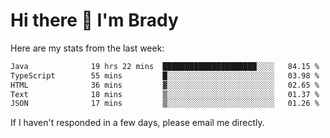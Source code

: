# Hi there 👋 I'm Brady

Here are my stats from the last week:
<!--START_SECTION:waka-->

```txt
Java              19 hrs 22 mins  █████████████████████░░░░   84.15 %
TypeScript        55 mins         █░░░░░░░░░░░░░░░░░░░░░░░░   03.98 %
HTML              36 mins         ▓░░░░░░░░░░░░░░░░░░░░░░░░   02.65 %
Text              18 mins         ▒░░░░░░░░░░░░░░░░░░░░░░░░   01.37 %
JSON              17 mins         ▒░░░░░░░░░░░░░░░░░░░░░░░░   01.26 %
```

<!--END_SECTION:waka-->

If I haven't responded in a few days, please email me directly. 
